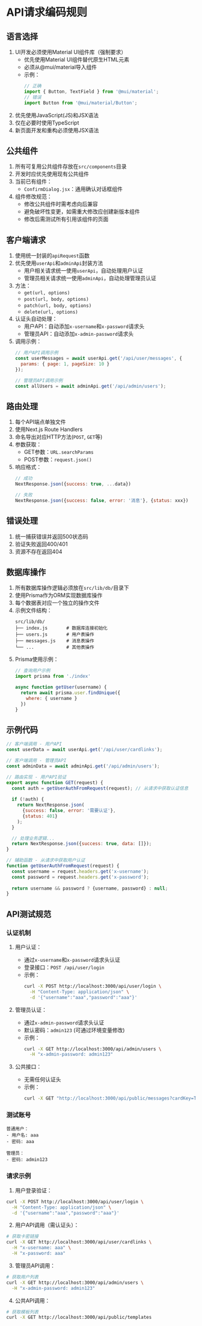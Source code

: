 # API请求编码规则

## 语言选择
1. UI开发必须使用Material UI组件库（强制要求）
   - 优先使用Material UI组件替代原生HTML元素
   - 必须从@mui/material导入组件
   - 示例：
     ```jsx
     // 正确
     import { Button, TextField } from '@mui/material';
     // 错误
     import Button from '@mui/material/Button';
     ```
2. 优先使用JavaScript(JS)和JSX语法
3. 仅在必要时使用TypeScript
4. 新页面开发和重构必须使用JSX语法

## 公共组件
1. 所有可复用公共组件存放在`src/components`目录
2. 开发时应优先使用现有公共组件
3. 当前已有组件：
   - `ConfirmDialog.jsx`：通用确认对话框组件
4. 组件修改规范：
   - 修改公共组件时需考虑向后兼容
   - 避免破坏性变更，如需重大修改应创建新版本组件
   - 修改后需测试所有引用该组件的页面


## 客户端请求
1. 使用统一封装的`apiRequest`函数
2. 优先使用`userApi`和`adminApi`封装方法
   - 用户相关请求统一使用`userApi`，自动处理用户认证
   - 管理员相关请求统一使用`adminApi`，自动处理管理员认证
3. 方法：
   - `get(url, options)`
   - `post(url, body, options)`
   - `patch(url, body, options)`
   - `delete(url, options)`
4. 认证头自动处理：
   - 用户API：自动添加`x-username`和`x-password`请求头
   - 管理员API：自动添加`x-admin-password`请求头
5. 调用示例：
   ```javascript
   // 用户API调用示例
   const userMessages = await userApi.get('/api/user/messages', {
     params: { page: 1, pageSize: 10 }
   });
   
   // 管理员API调用示例
   const allUsers = await adminApi.get('/api/admin/users');
   ```

## 路由处理
1. 每个API端点单独文件
2. 使用Next.js Route Handlers
3. 命名导出对应HTTP方法(`POST`, `GET`等)
4. 参数获取：
   - GET参数：`URL.searchParams`
   - POST参数：`request.json()`
5. 响应格式：
   ```javascript
   // 成功
   NextResponse.json({success: true, ...data})
   
   // 失败
   NextResponse.json({success: false, error: '消息'}, {status: xxx})
   ```

## 错误处理
1. 统一捕获错误并返回500状态码
2. 验证失败返回400/401
3. 资源不存在返回404

## 数据库操作
1. 所有数据库操作逻辑必须放在`src/lib/db/`目录下
2. 使用Prisma作为ORM实现数据库操作
3. 每个数据表对应一个独立的操作文件
4. 示例文件结构：
   ```
   src/lib/db/
   ├── index.js       # 数据库连接初始化
   ├── users.js       # 用户表操作
   ├── messages.js    # 消息表操作
   └── ...            # 其他表操作
   ```
5. Prisma使用示例：
   ```javascript
   // 查询用户示例
   import prisma from './index'
   
   async function getUser(username) {
     return await prisma.user.findUnique({
       where: { username }
     })
   }
   ```

## 示例代码
```javascript
// 客户端调用 - 用户API
const userData = await userApi.get('/api/user/cardlinks');

// 客户端调用 - 管理员API
const adminData = await adminApi.get('/api/admin/users');

// 路由实现 - 用户API验证
export async function GET(request) {
  const auth = getUserAuthFromRequest(request); // 从请求中获取认证信息
  
  if (!auth) {
    return NextResponse.json(
      {success: false, error: '需要认证'},
      {status: 401}
    );
  }

  // 处理业务逻辑...
  return NextResponse.json({success: true, data: []});
}

// 辅助函数 - 从请求中获取用户认证
function getUserAuthFromRequest(request) {
  const username = request.headers.get('x-username');
  const password = request.headers.get('x-password');
  
  return username && password ? {username, password} : null;
}
```

## API测试规范

### 认证机制
1. 用户认证：
   - 通过`x-username`和`x-password`请求头认证
   - 登录接口：`POST /api/user/login`
   - 示例：
     ```bash
     curl -X POST http://localhost:3000/api/user/login \
       -H "Content-Type: application/json" \
       -d '{"username":"aaa","password":"aaa"}'
     ```

2. 管理员认证：
   - 通过`x-admin-password`请求头认证
   - 默认密码：`admin123` (可通过环境变量修改)
   - 示例：
     ```bash
     curl -X GET http://localhost:3000/api/admin/users \
       -H "x-admin-password: admin123"
     ```

3. 公共接口：
   - 无需任何认证头
   - 示例：
     ```bash
     curl -X GET "http://localhost:3000/api/public/messages?cardKey=TESTKEY&appName=testApp"
     ```

### 测试账号
```text
普通用户：
- 用户名: aaa
- 密码: aaa

管理员：
- 密码: admin123
```

### 请求示例

1. 用户登录验证：
```bash
curl -X POST http://localhost:3000/api/user/login \
  -H "Content-Type: application/json" \
  -d '{"username":"aaa","password":"aaa"}'
```

2. 用户API调用（需认证头）：
```bash
# 获取卡密链接
curl -X GET http://localhost:3000/api/user/cardlinks \
  -H "x-username: aaa" \
  -H "x-password: aaa"
```

3. 管理员API调用：
```bash
# 获取用户列表
curl -X GET http://localhost:3000/api/admin/users \
  -H "x-admin-password: admin123"
```

4. 公共API调用：
```bash
# 获取模板列表
curl -X GET http://localhost:3000/api/public/templates
```
